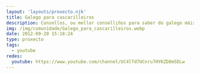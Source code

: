 ```yaml
---
layout: 'layouts/proxecto.njk'
title: Galego para cascarilleiros
description: Consellos, ou mellor conselliños para saber do galego máis do que sabías antes de velos.
img: /img/comunidade/Galego_para_cascarilleiros.webp
date: 2012-09-20 15:18:24
type: proxecto
tags:
  - youtube
redes:
  youtube: https://www.youtube.com/channel/UC4lTd7UCnru7HYKZD8m5DLw
---
```

